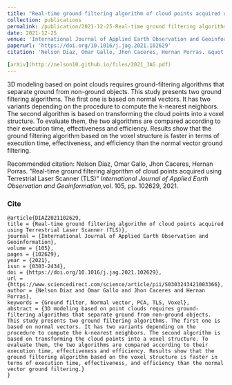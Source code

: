 ```yaml
---
title: "Real-time ground filtering algorithm of cloud points acquired using Terrestrial Laser Scanner (TLS)"
collection: publications
permalink: /publication/2021-12-25-Real-time ground filtering algorithm of cloud points acquired using Terrestrial Laser Scanner (TLS)
date: 2021-12-25
venue: 'International Journal of Applied Earth Observation and Geoinformation'
paperurl: 'https://doi.org/10.1016/j.jag.2021.102629'
citation: 'Nelson Diaz, Omar Gallo, Jhon Caceres, Hernan Porras. &quot;Real-time ground filtering algorithm of cloud points acquired using Terrestrial Laser Scanner (TLS).&quot; <i>International Journal of Applied Earth Observation and Geoinformation</i>, vol 105, pp. 102629, 2021.' 

[arXiv](http://nelson10.github.io/files/2021_JAG.pdf)
---
```


3D modeling based on point clouds requires ground-filtering algorithms that separate ground from non-ground objects. This study presents two ground filtering algorithms. The first one is based on normal vectors. It has two variants depending on the procedure to compute the k-nearest neighbors. The second algorithm is based on transforming the cloud points into a voxel structure. To evaluate them, the two algorithms are compared according to their execution time, effectiveness and efficiency. Results show that the ground filtering algorithm based on the voxel structure is faster in terms of execution time, effectiveness, and efficiency than the normal vector ground filtering.

Recommended citation: Nelson Diaz, Omar Gallo, Jhon Caceres, Hernan Porras. "Real-time ground filtering algorithm of cloud points acquired using Terrestrial Laser Scanner (TLS)" <i>International Journal of Applied Earth Observation and Geoinformation,</i>vol. 105, pp. 102629, 2021.

### Cite

```
@article{DIAZ2021102629,
title = {Real-time ground filtering algorithm of cloud points acquired using Terrestrial Laser Scanner (TLS)},
journal = {International Journal of Applied Earth Observation and Geoinformation},
volume = {105},
pages = {102629},
year = {2021},
issn = {0303-2434},
doi = {https://doi.org/10.1016/j.jag.2021.102629},
url = {https://www.sciencedirect.com/science/article/pii/S0303243421003366},
author = {Nelson Diaz and Omar Gallo and Jhon Caceres and Hernan Porras},
keywords = {Ground filter, Normal vector, PCA, TLS, Voxel},
abstract = {3D modeling based on point clouds requires ground-filtering algorithms that separate ground from non-ground objects. This study presents two ground filtering algorithms. The first one is based on normal vectors. It has two variants depending on the procedure to compute the k-nearest neighbors. The second algorithm is based on transforming the cloud points into a voxel structure. To evaluate them, the two algorithms are compared according to their execution time, effectiveness and efficiency. Results show that the ground filtering algorithm based on the voxel structure is faster in terms of execution time, effectiveness, and efficiency than the normal vector ground filtering.}
}
```
